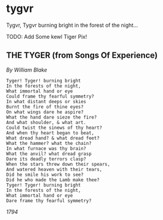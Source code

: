 tygvr
=====

Tygvr, Tygvr burning bright in the forest of the night...


TODO: Add Some kewl Tiger Pix!

## THE TYGER (from Songs Of Experience)

*By William Blake*
```
Tyger! Tyger! burning bright 
In the forests of the night, 
What immortal hand or eye 
Could frame thy fearful symmetry? 
In what distant deeps or skies 
Burnt the fire of thine eyes? 
On what wings dare he aspire? 
What the hand dare sieze the fire? 
And what shoulder, & what art. 
Could twist the sinews of thy heart? 
And when thy heart began to beat, 
What dread hand? & what dread feet? 
What the hammer? what the chain? 
In what furnace was thy brain? 
What the anvil? what dread grasp 
Dare its deadly terrors clasp? 
When the stars threw down their spears, 
And watered heaven with their tears, 
Did he smile his work to see? 
Did he who made the Lamb make thee? 
Tyger! Tyger! burning bright 
In the forests of the night, 
What immortal hand or eye 
Dare frame thy fearful symmetry?
```
_1794_
